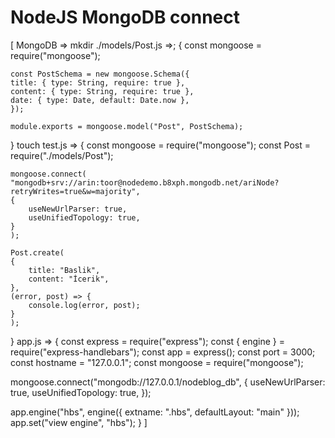 # NodeJS MongoDB connect 

[ MongoDB => 
mkdir ./models/Post.js =>;
{
	const mongoose = require("mongoose");

	const PostSchema = new mongoose.Schema({
  	title: { type: String, require: true },
  	content: { type: String, require: true },
  	date: { type: Date, default: Date.now },
	});

	module.exports = mongoose.model("Post", PostSchema);
}
touch test.js => {
	const mongoose = require("mongoose");
	const Post = require("./models/Post");

	mongoose.connect(
  	"mongodb+srv://arin:toor@nodedemo.b8xph.mongodb.net/ariNode?retryWrites=true&w=majority",
  	{
    	useNewUrlParser: true,
    	useUnifiedTopology: true,
  	}
	);

	Post.create(
  	{
    	title: "Baslik",
    	content: "İcerik",
  	},
  	(error, post) => {
    	console.log(error, post);
  	}
	);
}
app.js => {
const express = require("express");
const { engine } = require("express-handlebars");
const app = express();
const port = 3000;
const hostname = "127.0.0.1";
const mongoose = require("mongoose");

mongoose.connect("mongodb://127.0.0.1/nodeblog_db", {
  useNewUrlParser: true,
  useUnifiedTopology: true,
});

app.engine("hbs", engine({ extname: ".hbs", defaultLayout: "main" }));
app.set("view engine", "hbs");
} ]
